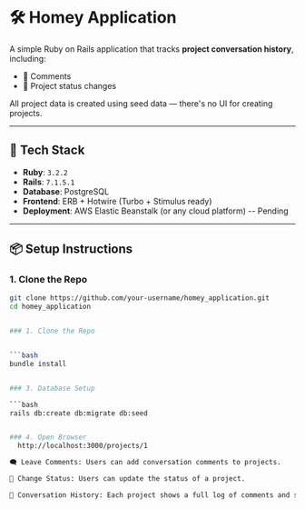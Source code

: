 # 🛠️ Homey Application

A simple Ruby on Rails application that tracks **project conversation history**, including:

- 📝 Comments
- 🔄 Project status changes

All project data is created using seed data — there's no UI for creating projects.

---

## 🚀 Tech Stack

- **Ruby**: `3.2.2`
- **Rails**: `7.1.5.1`
- **Database**: PostgreSQL
- **Frontend**: ERB + Hotwire (Turbo + Stimulus ready)
- **Deployment**: AWS Elastic Beanstalk (or any cloud platform) -- Pending

---

## 📦 Setup Instructions

### 1. Clone the Repo

```bash
git clone https://github.com/your-username/homey_application.git
cd homey_application


### 1. Clone the Repo


```bash
bundle install


### 3. Database Setup

```bash
rails db:create db:migrate db:seed


### 4. Open Browser
  http://localhost:3000/projects/1

🗨️ Leave Comments: Users can add conversation comments to projects.

🚦 Change Status: Users can update the status of a project.

📜 Conversation History: Each project shows a full log of comments and status changes.